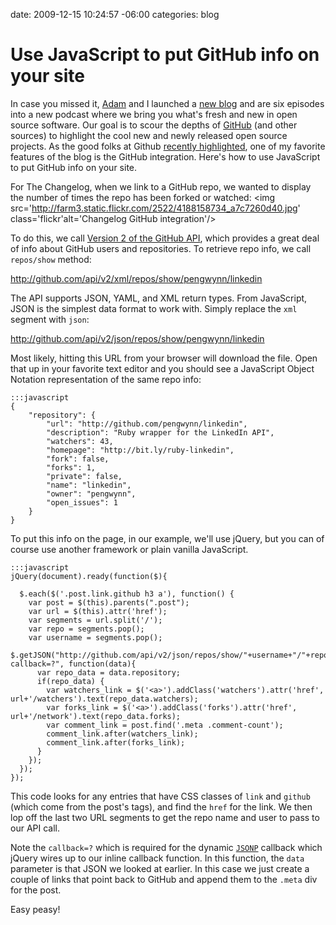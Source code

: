 date: 2009-12-15 10:24:57 -06:00
categories: blog

# Use JavaScript to put GitHub info on your site
In case you missed it, <a href="http://adamstacoviak.com">Adam</a> and I launched a <a href="http://thechangelog.com">new blog</a> and are six episodes into a new podcast where we bring you what's fresh and new in open source software. Our goal is to scour the depths of <a href="http://github.com">GitHub</a> (and other sources) to highlight the cool new and newly released open source projects. As the good folks at Github <a href="http://github.com/blog/555-the-changelog">recently highlighted</a>, one of my favorite features of the blog is the GitHub integration. Here's how to use JavaScript to put GitHub info on your site.
<!--more-->
For The Changelog, when we link to a GitHub repo, we wanted to display the number of times the repo has been forked or watched:
<img src='http://farm3.static.flickr.com/2522/4188158734_a7c7260d40.jpg' class='flickr'alt='Changelog GitHub integration'/>

To do this, we call <a href="http://develop.github.com">Version 2 of the GitHub API</a>, which provides a great deal of info about GitHub users and repositories. To retrieve repo info, we call <code>repos/show</code> method:

<a href="http://github.com/api/v2/xml/repos/show/pengwynn/linkedin">http://github.com/api/v2/xml/repos/show/pengwynn/linkedin</a>

The API supports JSON, YAML, and XML return types. From JavaScript, JSON is the simplest data format to work with. Simply replace the <code>xml</code> segment with <code>json</code>:

<a href="http://github.com/api/v2/json/repos/show/pengwynn/linkedin">http://github.com/api/v2/json/repos/show/pengwynn/linkedin</a>

Most likely, hitting this URL from your browser will download the file. Open that up in your favorite text editor and you should see a JavaScript Object Notation representation of the same repo info:

    :::javascript
    {
        "repository": {
            "url": "http://github.com/pengwynn/linkedin",
            "description": "Ruby wrapper for the LinkedIn API",
            "watchers": 43,
            "homepage": "http://bit.ly/ruby-linkedin",
            "fork": false,
            "forks": 1,
            "private": false,
            "name": "linkedin",
            "owner": "pengwynn",
            "open_issues": 1
        }
    }

To put this info on the page, in our example, we'll use jQuery, but you can of course use another framework or plain vanilla JavaScript.

    :::javascript
    jQuery(document).ready(function($){

      $.each($('.post.link.github h3 a'), function() {
        var post = $(this).parents(".post");
        var url = $(this).attr('href');
        var segments = url.split('/');
        var repo = segments.pop();
        var username = segments.pop();
        $.getJSON("http://github.com/api/v2/json/repos/show/"+username+"/"+repo+"?callback=?", function(data){
          var repo_data = data.repository;
          if(repo_data) {
            var watchers_link = $('<a>').addClass('watchers').attr('href', url+'/watchers').text(repo_data.watchers);
            var forks_link = $('<a>').addClass('forks').attr('href', url+'/network').text(repo_data.forks);
            var comment_link = post.find('.meta .comment-count');
            comment_link.after(watchers_link);
            comment_link.after(forks_link);
          }
        });
      });
    });

This code looks for any entries that have CSS classes of <code>link</code> and <code>github</code> (which come from the post's tags), and find the <code>href</code> for the link. We then lop off the last two URL segments to get the repo name and user to pass to our API call.

Note the <code>callback=?</code> which is required for the dynamic <code><a href="http://ajaxian.com/archives/jsonp-json-with-padding">JSONP</a></code> callback which jQuery wires up to our inline callback function. In this function, the <code>data</code> parameter is that JSON we looked at earlier. In this case we just create a couple of links that point back to GitHub and append them to the <code>.meta</code> div for the post.

Easy peasy!

